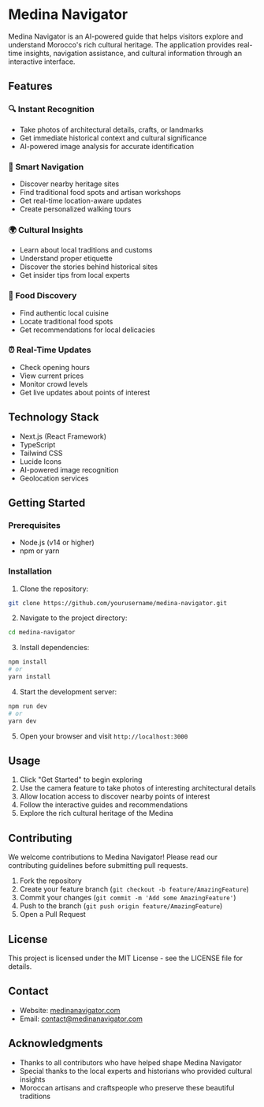 # Medina Navigator


Medina Navigator is an AI-powered guide that helps visitors explore and understand Morocco's rich cultural heritage. The application provides real-time insights, navigation assistance, and cultural information through an interactive interface.

## Features

### 🔍 Instant Recognition
- Take photos of architectural details, crafts, or landmarks
- Get immediate historical context and cultural significance
- AI-powered image analysis for accurate identification

### 🧭 Smart Navigation
- Discover nearby heritage sites
- Find traditional food spots and artisan workshops
- Get real-time location-aware updates
- Create personalized walking tours

### 🌍 Cultural Insights
- Learn about local traditions and customs
- Understand proper etiquette
- Discover the stories behind historical sites
- Get insider tips from local experts

### 🍳 Food Discovery
- Find authentic local cuisine
- Locate traditional food spots
- Get recommendations for local delicacies

### ⏰ Real-Time Updates
- Check opening hours
- View current prices
- Monitor crowd levels
- Get live updates about points of interest

## Technology Stack

- Next.js (React Framework)
- TypeScript
- Tailwind CSS
- Lucide Icons
- AI-powered image recognition
- Geolocation services

## Getting Started

### Prerequisites

- Node.js (v14 or higher)
- npm or yarn

### Installation

1. Clone the repository:
```bash
git clone https://github.com/yourusername/medina-navigator.git
```

2. Navigate to the project directory:
```bash
cd medina-navigator
```

3. Install dependencies:
```bash
npm install
# or
yarn install
```

4. Start the development server:
```bash
npm run dev
# or
yarn dev
```

5. Open your browser and visit `http://localhost:3000`

## Usage

1. Click "Get Started" to begin exploring
2. Use the camera feature to take photos of interesting architectural details
3. Allow location access to discover nearby points of interest
4. Follow the interactive guides and recommendations
5. Explore the rich cultural heritage of the Medina

## Contributing

We welcome contributions to Medina Navigator! Please read our contributing guidelines before submitting pull requests.

1. Fork the repository
2. Create your feature branch (`git checkout -b feature/AmazingFeature`)
3. Commit your changes (`git commit -m 'Add some AmazingFeature'`)
4. Push to the branch (`git push origin feature/AmazingFeature`)
5. Open a Pull Request

## License

This project is licensed under the MIT License - see the LICENSE file for details.

## Contact

- Website: [medinanavigator.com](https://medinanavigator.com)
- Email: contact@medinanavigator.com

## Acknowledgments

- Thanks to all contributors who have helped shape Medina Navigator
- Special thanks to the local experts and historians who provided cultural insights
- Moroccan artisans and craftspeople who preserve these beautiful traditions
